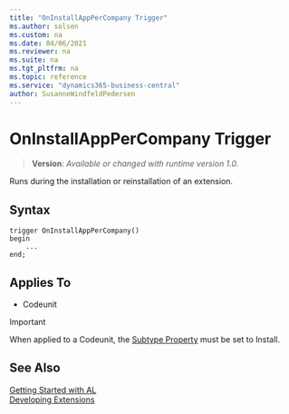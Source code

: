 ```yaml
---
title: "OnInstallAppPerCompany Trigger"
ms.author: solsen
ms.custom: na
ms.date: 04/06/2021
ms.reviewer: na
ms.suite: na
ms.tgt_pltfrm: na
ms.topic: reference
ms.service: "dynamics365-business-central"
author: SusanneWindfeldPedersen
---
```

[//]: # (START>DO_NOT_EDIT)
[//]: # (IMPORTANT:Do not edit any of the content between here and the END>DO_NOT_EDIT.)
[//]: # (Any modifications should be made in the .xml files in the ModernDev repo.)

# OnInstallAppPerCompany Trigger
> **Version**: _Available or changed with runtime version 1.0._

Runs during the installation or reinstallation of an extension.

## Syntax
```
trigger OnInstallAppPerCompany()
begin
    ...
end;
```



## Applies To
- Codeunit

> [!IMPORTANT]
> When applied to a Codeunit, the [Subtype Property](../properties/devenv-subtype-property.md) must be set to Install.

[//]: # (IMPORTANT: END>DO_NOT_EDIT)
## See Also  
[Getting Started with AL](../devenv-get-started.md)  
[Developing Extensions](../devenv-dev-overview.md)  